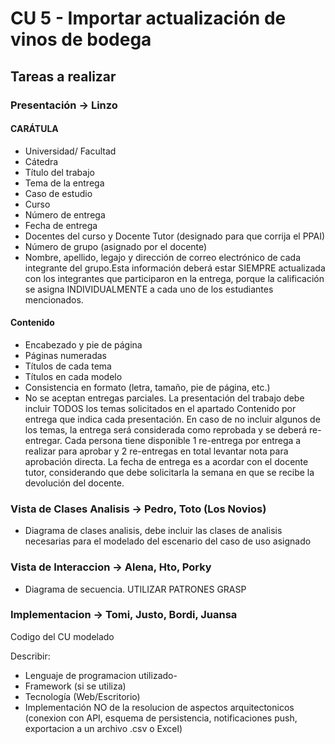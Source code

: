 # CU 5 - Importar actualización de vinos de bodega

## Tareas a realizar

### Presentación -> Linzo

#### CARÁTULA

- Universidad/ Facultad
- Cátedra
- Título del trabajo
- Tema de la entrega
- Caso de estudio
- Curso
- Número de entrega
- Fecha de entrega
- Docentes del curso y Docente Tutor (designado para que corrija el PPAI)
- Número de grupo (asignado por el docente)
- Nombre, apellido, legajo y dirección de correo electrónico de cada integrante del grupo.Esta información deberá estar SIEMPRE actualizada con los integrantes que participaron en la entrega, porque la calificación se asigna INDIVIDUALMENTE a cada uno de los estudiantes mencionados.

#### Contenido

- Encabezado y pie de página
- Páginas numeradas
- Títulos de cada tema
- Títulos en cada modelo
- Consistencia en formato (letra, tamaño, pie de página, etc.)
- No se aceptan entregas parciales. La presentación del trabajo debe incluir TODOS los temas solicitados en el apartado Contenido por entrega que indica cada presentación. En caso de no incluir algunos de los temas, la entrega será considerada como reprobada y se deberá re-entregar. Cada persona tiene disponible 1 re-entrega por entrega a realizar para aprobar y 2 re-entregas en total levantar nota para aprobación directa. La fecha de entrega es a acordar con el docente tutor, considerando que debe solicitarla la semana en que se recibe la devolución del docente.

### Vista de Clases Analisis -> Pedro, Toto (Los Novios)

- Diagrama de clases analisis, debe incluir las clases de analisis necesarias para el modelado del escenario del caso de uso asignado

### Vista de Interaccion -> Alena, Hto, Porky

- Diagrama de secuencia. UTILIZAR PATRONES GRASP

### Implementacion -> Tomi, Justo, Bordi, Juansa

Codigo del CU modelado

Describir:

- Lenguaje de programacion utilizado-
- Framework (si se utiliza)
- Tecnología (Web/Escritorio)
- Implementación NO de la resolucion de aspectos arquitectonicos (conexion con API, esquema de persistencia, notificaciones push, exportacion a un archivo .csv o Excel)
